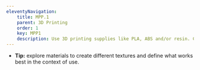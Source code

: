 ```yaml
---
eleventyNavigation:
    title: MPP.1
    parent: 3D Printing
    order: 1
    key: MPP1
    description: Use 3D printing supplies like PLA, ABS and/or resin. Combine with other materials or manufacturing processes such as laser cutting.
---
```

- **Tip:** explore materials to create different textures and define what works best in the context of use.
